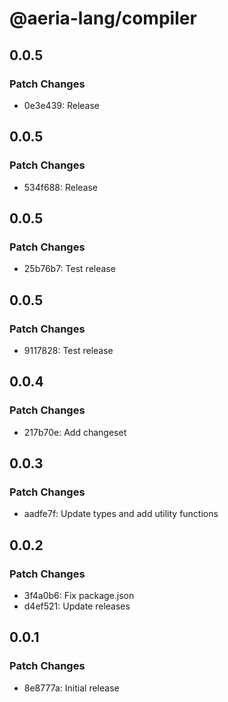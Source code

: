 # @aeria-lang/compiler

## 0.0.5

### Patch Changes

- 0e3e439: Release

## 0.0.5

### Patch Changes

- 534f688: Release

## 0.0.5

### Patch Changes

- 25b76b7: Test release

## 0.0.5

### Patch Changes

- 9117828: Test release

## 0.0.4

### Patch Changes

- 217b70e: Add changeset

## 0.0.3

### Patch Changes

- aadfe7f: Update types and add utility functions

## 0.0.2

### Patch Changes

- 3f4a0b6: Fix package.json
- d4ef521: Update releases

## 0.0.1

### Patch Changes

- 8e8777a: Initial release
